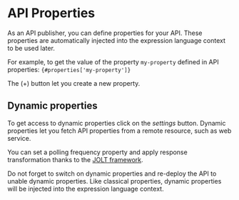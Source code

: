 # API Properties

As an API publisher, you can define properties for your API. These properties are automatically injected into the expression language context to be used later.

For example, to get the value of the property `my-property` defined in API properties: `{#properties['my-property']}`

The (+) button let you create a new property.

## Dynamic properties

To get access to dynamic properties click on the _settings_ button. Dynamic properties let you fetch API properties from a remote resource, such as web service.

You can set a polling frequency property and apply response transformation thanks to the [JOLT framework](http://bazaarvoice.github.io/jolt/).

Do not forget to switch on dynamic properties and re-deploy the API to unable dynamic properties. Like classical properties, dynamic properties will be injected into the expression language context.
